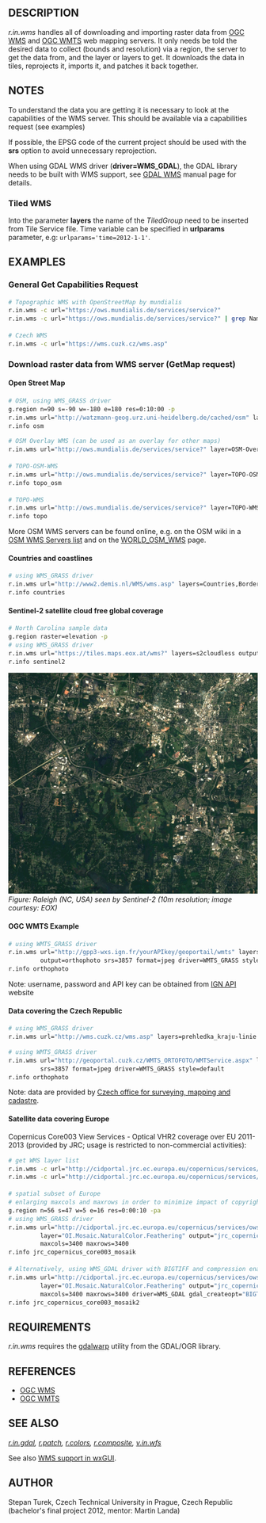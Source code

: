 ## DESCRIPTION

*r.in.wms* handles all of downloading and importing raster data from
[OGC WMS](https://www.ogc.org/publications/standard/wms/) and [OGC
WMTS](https://www.ogc.org/publications/standard/wmts/) web mapping
servers. It only needs be told the desired data to collect (bounds and
resolution) via a region, the server to get the data from, and the layer
or layers to get. It downloads the data in tiles, reprojects it, imports
it, and patches it back together.

## NOTES

To understand the data you are getting it is necessary to look at the
capabilities of the WMS server. This should be available via a
capabilities request (see examples)

If possible, the EPSG code of the current project should be used with
the **srs** option to avoid unnecessary reprojection.

When using GDAL WMS driver (**driver=WMS_GDAL**), the GDAL library needs
to be built with WMS support, see [GDAL
WMS](https://gdal.org/en/stable/drivers/raster/wms.html) manual page for
details.

### Tiled WMS

Into the parameter **layers** the name of the *TiledGroup* need to be
inserted from Tile Service file. Time variable can be specified in
**urlparams** parameter, e.g: `urlparams='time=2012-1-1'`.

## EXAMPLES

### General Get Capabilities Request

```sh
# Topographic WMS with OpenStreetMap by mundialis
r.in.wms -c url="https://ows.mundialis.de/services/service?"
r.in.wms -c url="https://ows.mundialis.de/services/service?" | grep Name

# Czech WMS
r.in.wms -c url="https://wms.cuzk.cz/wms.asp"
```

### Download raster data from WMS server (GetMap request)

#### Open Street Map

```sh
# OSM, using WMS_GRASS driver
g.region n=90 s=-90 w=-180 e=180 res=0:10:00 -p
r.in.wms url="http://watzmann-geog.urz.uni-heidelberg.de/cached/osm" layers=osm_auto:all output=osm format=png
r.info osm
```

```sh
# OSM Overlay WMS (can be used as an overlay for other maps)
r.in.wms url="http://ows.mundialis.de/services/service?" layer=OSM-Overlay-WMS output=osm_overlay format=png

# TOPO-OSM-WMS
r.in.wms url="http://ows.mundialis.de/services/service?" layer=TOPO-OSM-WMS output=topo_osm format=png
r.info topo_osm

# TOPO-WMS
r.in.wms url="http://ows.mundialis.de/services/service?" layer=TOPO-WMS output=topo format=png
r.info topo
```

More OSM WMS servers can be found online, e.g. on the OSM wiki in a [OSM
WMS Servers
list](https://wiki.openstreetmap.org/wiki/WMS#Public_WMS_Servers) and on
the [WORLD_OSM_WMS](https://wiki.openstreetmap.org/wiki/WORLD_OSM_WMS)
page.

#### Countries and coastlines

```sh
# using WMS_GRASS driver
r.in.wms url="http://www2.demis.nl/WMS/wms.asp" layers=Countries,Borders,Coastline output=countries srs=4326 format=png
r.info countries
```

#### Sentinel-2 satellite cloud free global coverage

```sh
# North Carolina sample data
g.region raster=elevation -p
# using WMS_GRASS driver
r.in.wms url="https://tiles.maps.eox.at/wms?" layers=s2cloudless output=sentinel2 format=png
r.info sentinel2
```

![Raleigh (NC, USA) seen by Sentinel-2](r_in_wms_sentinel2.jpg)  
*Figure: Raleigh (NC, USA) seen by Sentinel-2 (10m resolution; image
courtesy: EOX)*

#### OGC WMTS Example

```sh
# using WMTS_GRASS driver
r.in.wms url="http://gpp3-wxs.ign.fr/yourAPIkey/geoportail/wmts" layers=ORTHOIMAGERY.ORTHOPHOTOS \
         output=orthophoto srs=3857 format=jpeg driver=WMTS_GRASS style=normal password="*" username="*"
r.info orthophoto
```

Note: username, password and API key can be obtained from [IGN
API](http://api.ign.fr/) website

#### Data covering the Czech Republic

```sh
# using WMS_GRASS driver
r.in.wms url="http://wms.cuzk.cz/wms.asp" layers=prehledka_kraju-linie srs=4326 output=kn format=png
```

```sh
# using WMTS_GRASS driver
r.in.wms url="http://geoportal.cuzk.cz/WMTS_ORTOFOTO/WMTService.aspx" layers=orto output=orthophoto \
         srs=3857 format=jpeg driver=WMTS_GRASS style=default
r.info orthophoto
```

Note: data are provided by [Czech office for surveying, mapping and
cadastre](https://cuzk.cz/en).

#### Satellite data covering Europe

Copernicus Core003 View Services - Optical VHR2 coverage over EU
2011-2013 (provided by JRC; usage is restricted to non-commercial
activities):

```sh
# get WMS layer list
r.in.wms -c url="http://cidportal.jrc.ec.europa.eu/copernicus/services/ows/wms/public/core003?"
r.in.wms -c url="http://cidportal.jrc.ec.europa.eu/copernicus/services/ows/wms/public/core003?" | grep Name

# spatial subset of Europe
# enlarging maxcols and maxrows in order to minimize impact of copyright notice in map
g.region n=56 s=47 w=5 e=16 res=0:00:10 -pa
# using WMS_GRASS driver
r.in.wms url="http://cidportal.jrc.ec.europa.eu/copernicus/services/ows/wms/public/core003?" \
         layer="OI.Mosaic.NaturalColor.Feathering" output="jrc_copernicus_core003_mosaik" \
         maxcols=3400 maxrows=3400
r.info jrc_copernicus_core003_mosaik

# Alternatively, using WMS_GDAL driver with BIGTIFF and compression enabled
r.in.wms url="http://cidportal.jrc.ec.europa.eu/copernicus/services/ows/wms/public/core003?" \
         layer="OI.Mosaic.NaturalColor.Feathering" output="jrc_copernicus_core003_mosaik2" \
         maxcols=3400 maxrows=3400 driver=WMS_GDAL gdal_createopt="BIGTIFF=YES,COMPRESS=DEFLATE"
r.info jrc_copernicus_core003_mosaik2

```

## REQUIREMENTS

*r.in.wms* requires the
[gdalwarp](https://gdal.org/en/stable/programs/gdalwarp.html) utility
from the GDAL/OGR library.

## REFERENCES

- [OGC WMS](https://www.ogc.org/publications/standard/wms/)
- [OGC WMTS](https://www.ogc.org/publications/standard/wmts/)

## SEE ALSO

*[r.in.gdal](r.in.gdal.md), [r.patch](r.patch.md),
[r.colors](r.colors.md), [r.composite](r.composite.md),
[v.in.wfs](v.in.wfs.md)*

See also [WMS support in
wxGUI](https://grasswiki.osgeo.org/wiki/WxGUI/Video_tutorials#Add_web_service_layer).

## AUTHOR

Stepan Turek, Czech Technical University in Prague, Czech Republic  
(bachelor's final project 2012, mentor: Martin Landa)
